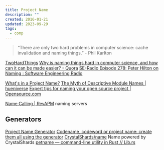 ```yaml
---
title: Project Name
description: ""
created: 2016-01-21
updated: 2023-09-29
tags:
  - comp
---
```


> “There are only two hard problems in computer science: cache invalidation and naming things.” - Phil Karlton

[TwoHardThings](http://martinfowler.com/bliki/TwoHardThings.html)
[Why is naming things hard in computer science, and how can it can be made easier? - Quora](https://www.quora.com/Why-is-naming-things-hard-in-computer-science-and-how-can-it-can-be-made-easier)
[SE-Radio Episode 278: Peter Hilton on Naming : Software Engineering Radio](http://www.se-radio.net/2016/12/se-radio-episode-278-peter-hilton-on-naming/)

[What's in a Project Name?](http://blog.codinghorror.com/whats-in-a-project-name/)
[The Myth of Descriptive Module Names | hueniverse](http://hueniverse.com/2015/09/10/the-myth-of-descriptive-module-names/)
[Expert tips for naming your open source project | Opensource.com](https://opensource.com/business/16/2/how-choose-brand-name-open-source-project)

[Name Calling | RevAPM](https://www.revapm.com/2016/04/name-calling/) naming servers

## Generators

[Project Name Generator](http://online-generator.com/name-generator/project-name-generator.php)
[Codename, codeword or project name: create them all using the generator](http://www.codenamegenerator.com/)
[CrystalShards/name](http://crystalshards.xyz/name) Name powered by CrystalShards
[petname — command-line utility in Rust // Lib.rs](https://lib.rs/crates/petname)
